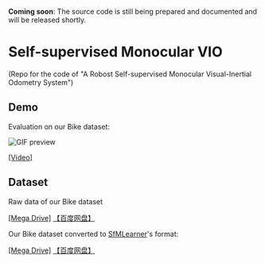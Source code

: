 **Coming soon**: The source code is still being prepared and documented and will be released shortly.

# Self-supervised Monocular VIO
(Repo for the code of "A Robost Self-supervised Monocular Visual-Inertial Odometry System")

## Demo

Evaluation on our Bike dataset:

![GIF preview](doc/demo.gif)

[[Video]](doc/demo.mp4)

## Dataset

Raw data of our Bike dataset

[[Mega Drive]](https://mega.nz/file/c9tkgbQQ#lfKwQCec2de_xJn8sGsNQXpAGGYjAiAbd7nBRAvtTi8)
[【百度网盘】](https://pan.baidu.com/s/1U0-6aNUIDvPmLqIqaTZpXQ?pwd=41es) 

Our Bike dataset converted to [SfMLearner](https://github.com/tinghuiz/SfMLearner)'s format:

[[Mega Drive]](https://mega.nz/file/ZgNGnR4b#uBfh4PycX97xsnsGqlf1ytFaNrp-udy_fgR-DhvqZeE)
[【百度网盘】](https://pan.baidu.com/s/1MsjpWBe1bLK3b_fNQISVBA?pwd=5yv3)
